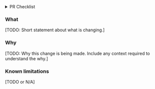 <!-- If you're making a doc PR or something tiny where the below is irrelevant, delete this
template and use a short description, but in your description aim to include both what the
change is, and why it is being made, with enough context for anyone to understand. -->

<details>
  <summary>PR Checklist</summary>

### PR Structure

* [ ] This PR has reasonably narrow scope (if not, break it down into smaller PRs).
* [ ] This PR avoids mixing refactoring changes with feature changes (split into two PRs
  otherwise).
* [ ] This PR's title starts with name of package that is most changed in the PR, ex.
  `paymentservice.stellar`, or `all` or `doc` if the changes are broad or impact many
  packages.

### Thoroughness

* [ ] This PR adds tests for the most critical parts of the new functionality or fixes.
</details>

### What

[TODO: Short statement about what is changing.]

### Why

[TODO: Why this change is being made. Include any context required to understand the why.]

### Known limitations

[TODO or N/A]